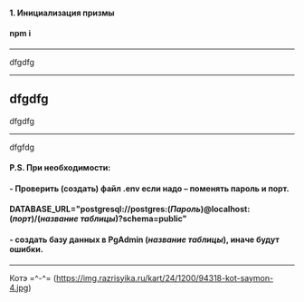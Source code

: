  
#### 1. Инициализация призмы 
#### npm i  
--- 
dfgdfg
***
 dfgdfg
--- 
dfgdfg
<hr>
dfgfdg

#### P.S. При необходимости:  

#### -	Проверить (создать) файл  .env если надо – поменять пароль и порт.
#### DATABASE_URL="postgresql://postgres:(*Пароль*)@localhost:(*порт*)/(*название таблицы*)?schema=public"
#### - создать базу данных в  PgAdmin (*название таблицы*), иначе будут ошибки.

--- 

Котэ =^-^= (https://img.razrisyika.ru/kart/24/1200/94318-kot-saymon-4.jpg)  





